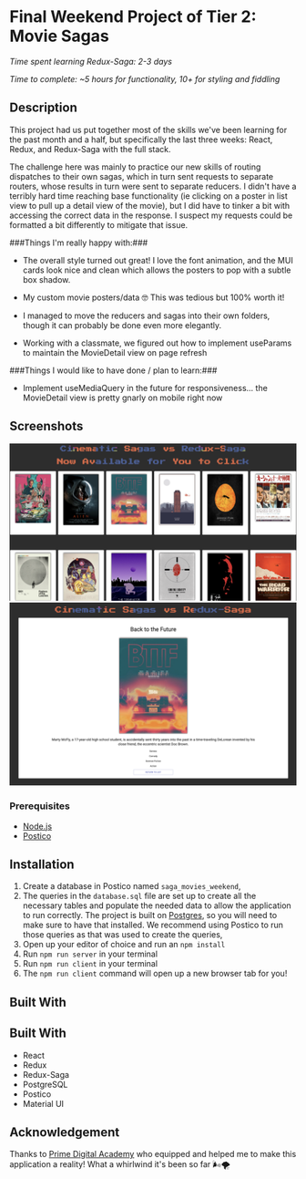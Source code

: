 # Final Weekend Project of Tier 2: Movie Sagas

_Time spent learning Redux-Saga: 2-3 days_

_Time to complete: ~5 hours for functionality, 10+ for styling and fiddling_



## Description

This project had us put together most of the skills we've been learning for the past month and a half, but specifically the last three weeks: React, Redux, and Redux-Saga with the full stack.

The challenge here was mainly to practice our new skills of routing dispatches to their own sagas, which in turn sent requests to separate routers, whose results in turn were sent to separate reducers. I didn't have a terribly hard time reaching base functionality (ie clicking on a poster in list view to pull up a detail view of the movie), but I did have to tinker a bit with accessing the correct data in the response. I suspect my requests could be formatted a bit differently to mitigate that issue.
 

###Things I'm really happy with:###

- The overall style turned out great! I love the font animation, and the MUI cards look nice and clean which allows the posters to pop with a subtle box shadow.

- My custom movie posters/data 🤓 This was tedious but 100% worth it!

- I managed to move the reducers and sagas into their own folders, though it can probably be done even more elegantly.

- Working with a classmate, we figured out how to implement useParams to maintain the MovieDetail view on page refresh 

###Things I would like to have done / plan to learn:###

- Implement useMediaQuery in the future for responsiveness... the MovieDetail view is pretty gnarly on mobile right now


## Screenshots

![Movie List View](public/images/listView.png?raw=true "Movie List View")
![Movie Detail View](public/images/detail.png?raw=true "Movie Detail View")


### Prerequisites

- [Node.js](https://nodejs.org/en/)
- [Postico](https://eggerapps.at/postico/)

## Installation

1. Create a database in Postico named `saga_movies_weekend`,
2. The queries in the `database.sql` file are set up to create all the necessary tables and populate the needed data to allow the application to run correctly. The project is built on [Postgres](https://www.postgresql.org/download/), so you will need to make sure to have that installed. We recommend using Postico to run those queries as that was used to create the queries, 
3. Open up your editor of choice and run an `npm install`
4. Run `npm run server` in your terminal
5. Run `npm run client` in your terminal
6. The `npm run client` command will open up a new browser tab for you!

## Built With

## Built With

- React
- Redux
- Redux-Saga
- PostgreSQL
- Postico
- Material UI

## Acknowledgement
Thanks to [Prime Digital Academy](www.primeacademy.io) who equipped and helped me to make this application a reality! What a whirlwind it's been so far 🌬️🌪️